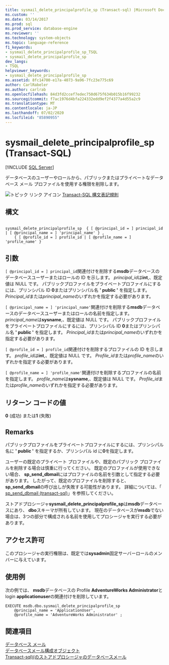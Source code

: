 ```yaml
---
title: sysmail_delete_principalprofile_sp (Transact-sql) |Microsoft Docs
ms.custom: ''
ms.date: 03/14/2017
ms.prod: sql
ms.prod_service: database-engine
ms.reviewer: ''
ms.technology: system-objects
ms.topic: language-reference
f1_keywords:
- sysmail_delete_principalprofile_sp_TSQL
- sysmail_delete_principalprofile_sp
dev_langs:
- TSQL
helpviewer_keywords:
- sysmail_delete_principalprofile_sp
ms.assetid: 8fc14700-e17a-4073-9a96-7fc23e775c69
author: CarlRabeler
ms.author: carlrab
ms.openlocfilehash: 84d3fd2ccef7edec750d675f634b015b16f99232
ms.sourcegitcommit: f7ac1976d4bfa224332edd9ef2f4377a4d55a2c9
ms.translationtype: MT
ms.contentlocale: ja-JP
ms.lasthandoff: 07/02/2020
ms.locfileid: "85890955"
---
```

# <a name="sysmail_delete_principalprofile_sp-transact-sql"></a>sysmail_delete_principalprofile_sp (Transact-SQL)
[!INCLUDE [SQL Server](../../includes/applies-to-version/sqlserver.md)]

  データベースのユーザーやロールから、パブリックまたはプライベートなデータベース メール プロファイルを使用する権限を削除します。  
  
 ![トピック リンク アイコン](../../database-engine/configure-windows/media/topic-link.gif "トピック リンク アイコン") [Transact-SQL 構文表記規則](../../t-sql/language-elements/transact-sql-syntax-conventions-transact-sql.md)  
  
## <a name="syntax"></a>構文  
  
```  
  
sysmail_delete_principalprofile_sp  { [ @principal_id = ] principal_id | [ @principal_name = ] 'principal_name' } ,  
    { [ @profile_id = ] profile_id | [ @profile_name = ] 'profile_name' }  
```  
  
## <a name="arguments"></a>引数  
`[ @principal_id = ] principal_id`関連付けを削除する**msdb**データベースのデータベースユーザーまたはロールの ID を示します。 *principal_id*は**int**,、既定値は NULL です。 パブリックプロファイルをプライベートプロファイルにするには、プリンシパル ID **0**またはプリンシパル名 **' public '** を指定します。 *Principal_id*または*principal_name*のいずれかを指定する必要があります。  
  
`[ @principal_name = ] 'principal_name'`関連付けを削除する**msdb**データベースのデータベースユーザーまたはロールの名前を指定します。 *principal_name*は**sysname**,、既定値は NULL です。 パブリックプロファイルをプライベートプロファイルにするには、プリンシパル ID **0**またはプリンシパル名 **' public '** を指定します。 *Principal_id*または*principal_name*のいずれかを指定する必要があります。  
  
`[ @profile_id = ] profile_id`関連付けを削除するプロファイルの ID を示します。 *profile_id*は**int**,、既定値は NULL です。 *Profile_id*または*profile_name*のいずれかを指定する必要があります。  
  
`[ @profile_name = ] 'profile_name'`関連付けを削除するプロファイルの名前を指定します。 *profile_name*は**sysname**,、既定値は NULL です。 *Profile_id*または*profile_name*のいずれかを指定する必要があります。  
  
## <a name="return-code-values"></a>リターン コードの値  
 **0** (成功) または**1** (失敗)  
  
## <a name="remarks"></a>Remarks  
 パブリックプロファイルをプライベートプロファイルにするには、プリンシパル名に **' public '** を指定するか、プリンシパル id に**0**を指定します。  
  
 ユーザーの既定のプライベート プロファイルや、既定のパブリック プロファイルを削除する場合は慎重に行ってください。 既定のプロファイルが使用できない場合、 **sp_send_dbmail**にはプロファイルの名前を引数として指定する必要があります。 したがって、既定のプロファイルを削除すると、 **sp_send_dbmail**の呼び出しが失敗する可能性があります。 詳細については、「 [sp_send_dbmail &#40;transact-sql&#41;](../../relational-databases/system-stored-procedures/sp-send-dbmail-transact-sql.md)」を参照してください。  
  
 ストアドプロシージャ**sysmail_delete_principalprofile_sp**は**msdb**データベースにあり、 **dbo**スキーマが所有しています。 現在のデータベースが**msdb**でない場合は、3つの部分で構成される名前を使用してプロシージャを実行する必要があります。  
  
## <a name="permissions"></a>アクセス許可  
 このプロシージャの実行権限は、既定では**sysadmin**固定サーバーロールのメンバーに与えています。  
  
## <a name="examples"></a>使用例  
 次の例では、 **msdb**データベースの Profile **AdventureWorks Administrator**と login **applicationuser**の関連付けを削除しています。  
  
```  
EXECUTE msdb.dbo.sysmail_delete_principalprofile_sp  
    @principal_name = 'ApplicationUser',  
    @profile_name = 'AdventureWorks Administrator' ;  
```  
  
## <a name="see-also"></a>関連項目  
 [データベース メール](../../relational-databases/database-mail/database-mail.md)   
 [データベースメール構成オブジェクト](../../relational-databases/database-mail/database-mail-configuration-objects.md)   
 [Transact-sql&#41;&#40;のストアドプロシージャのデータベースメール](../../relational-databases/system-stored-procedures/database-mail-stored-procedures-transact-sql.md)  
  
  
